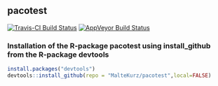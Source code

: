 ## pacotest
[![Travis-CI Build Status](https://travis-ci.org/MalteKurz/pacotest.svg?branch=master)](https://travis-ci.org/MalteKurz/pacotest) [![AppVeyor Build Status](https://ci.appveyor.com/api/projects/status/github/MalteKurz/pacotest?branch=master&svg=true)](https://ci.appveyor.com/project/MalteKurz/pacotest)

### Installation of the R-package pacotest using install_github from the R-package devtools
``` r
install.packages("devtools")
devtools::install_github(repo = "MalteKurz/pacotest",local=FALSE)
```
